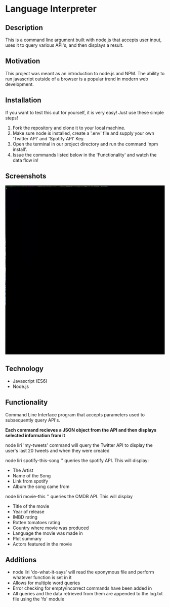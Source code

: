 # Language Interpreter

## Description
This is a command line argument built with node.js that accepts user input, uses it to query various API's, and then displays a result.

## Motivation
This project was meant as an introduction to node.js and NPM. The ability to run javascript outside of a browser is a popular trend in modern web development. 

## Installation

If you want to test this out for yourself, it is very easy! Just use these simple steps!

1. Fork the repository and clone it to your local machine. 
2. Make sure node is installed, create a '.env' file and supply your own 'Twitter API' and 'Spotify API' Key.
3. Open the terminal in our project directory and run the command 'npm install'.
4. Issue the commands listed below in the 'Functionality' and watch the data flow in!

## Screenshots
![](./images/nodeLiri.gif)
  
## Technology
* Javascript (ES6) 
* Node.js


## Functionality
Command Line Interface program that accepts parameters used to subsequently query API's.
 
**Each command recieves a JSON object from the API and then displays selected information from it** 
 
node liri 'my-tweets' command will query the Twitter API to display the user's last 20 tweets and when they were created 

node liri spotify-this-song '<songname>'  queries the spotify API. This will display: 
* The Artist
* Name of the Song
* Link from spotify 
* Album the song came from

node liri movie-this '<movie-name>'  queries the OMDB API. This will display 
* Title of the movie
* Year of release 
* IMBD rating 
* Rotten tomatoes rating
* Country where movie was produced
* Language the movie was made in
* Plot summary  
* Actors featured in the movie
  
## Additions 
* node liri 'do-what-it-says' will read the eponymous file and perform whatever function is set in it
* Allows for multiple word queries
* Error checking for empty/incorrect commands have been added in
* All queries and the data retrieved from them are appended to the log.txt file using the 'fs' module




 
